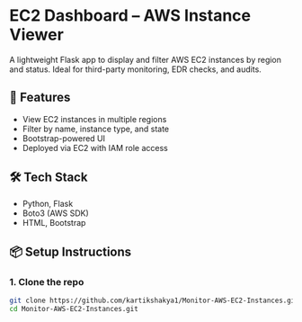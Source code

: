 # EC2 Dashboard – AWS Instance Viewer

A lightweight Flask app to display and filter AWS EC2 instances by region and status. Ideal for third-party monitoring, EDR checks, and audits.

## 🚀 Features
- View EC2 instances in multiple regions
- Filter by name, instance type, and state
- Bootstrap-powered UI
- Deployed via EC2 with IAM role access

## 🛠️ Tech Stack
- Python, Flask
- Boto3 (AWS SDK)
- HTML, Bootstrap

## 📦 Setup Instructions

### 1. Clone the repo
```bash
git clone https://github.com/kartikshakya1/Monitor-AWS-EC2-Instances.git
cd Monitor-AWS-EC2-Instances.git
